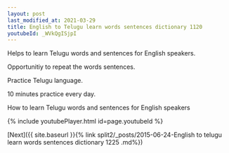 ```yaml
---
layout: post
last_modified_at: 2021-03-29
title: English to Telugu learn words sentences dictionary 1120 
youtubeId: _WVkQgISjpI
---
```

 
 
Helps to learn Telugu words and sentences for English speakers.

Opportunitiy to repeat the words sentences. 

Practice Telugu language. 
 
10 minutes practice every day. 
 
How to learn Telugu words and sentences for English speakers 
 
{% include youtubePlayer.html id=page.youtubeId %}
 
 
[Next]({{ site.baseurl }}{% link  split2/_posts/2015-06-24-English to telugu learn words sentences dictionary 1225 .md%})
 
